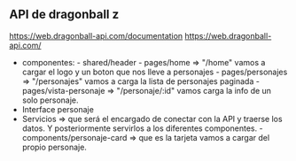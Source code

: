 ## API de dragonball z

https://web.dragonball-api.com/documentation
https://web.dragonball-api.com/


 - componentes:
       - shared/header
       - pages/home => "/home" vamos a cargar el logo y un boton que nos lleve a personajes
       - pages/personajes => "/personajes" vamos a carga la lista de personajes paginada
       - pages/vista-personaje => "/personaje/:id" vamos carga la info de un solo personaje.
 - Interface personaje
 - Servicios => que será el encargado de conectar con la API y traerse los datos. Y posteriormente servirlos a los diferentes componentes.
       - components/personaje-card => que es la tarjeta vamos a cargar del propio personaje.  
